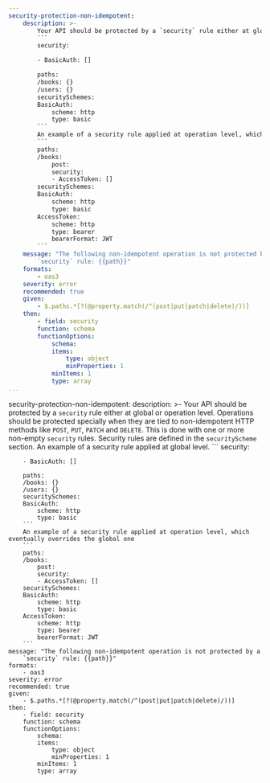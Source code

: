 ```yaml
---
security-protection-non-idempotent:
    description: >-
        Your API should be protected by a `security` rule either at global or operation level. Operations should be protected specially when they are tied to non-idempotent HTTP methods like `POST`, `PUT`, `PATCH` and `DELETE`. This is done with one or more non-empty `security` rules. Security rules are defined in the `securityScheme` section. An example of a security rule applied at global level.
        ```
        security:

        - BasicAuth: []

        paths:
        /books: {}
        /users: {}
        securitySchemes:
        BasicAuth:
            scheme: http
            type: basic
        ```
        An example of a security rule applied at operation level, which eventually overrides the global one
        ```
        paths:
        /books:
            post:
            security:
            - AccessToken: []
        securitySchemes:
        BasicAuth:
            scheme: http
            type: basic
        AccessToken:
            scheme: http
            type: bearer
            bearerFormat: JWT
        ```
    message: "The following non-idempotent operation is not protected by a
        `security` rule: {{path}}"
    formats:
        - oas3
    severity: error
    recommended: true
    given:
        - $.paths.*[?(@property.match(/^(post|put|patch|delete)/))]
    then:
        - field: security
        function: schema
        functionOptions:
            schema:
            items:
                type: object
                minProperties: 1
            minItems: 1
            type: array    
...
```

security-protection-non-idempotent:
    description: >-
        Your API should be protected by a `security` rule either at global or operation level. Operations should be protected specially when they are tied to non-idempotent HTTP methods like `POST`, `PUT`, `PATCH` and `DELETE`. This is done with one or more non-empty `security` rules. Security rules are defined in the `securityScheme` section. An example of a security rule applied at global level.
        ```
        security:

        - BasicAuth: []

        paths:
        /books: {}
        /users: {}
        securitySchemes:
        BasicAuth:
            scheme: http
            type: basic
        ```
        An example of a security rule applied at operation level, which eventually overrides the global one
        ```
        paths:
        /books:
            post:
            security:
            - AccessToken: []
        securitySchemes:
        BasicAuth:
            scheme: http
            type: basic
        AccessToken:
            scheme: http
            type: bearer
            bearerFormat: JWT
        ```
    message: "The following non-idempotent operation is not protected by a
        `security` rule: {{path}}"
    formats:
        - oas3
    severity: error
    recommended: true
    given:
        - $.paths.*[?(@property.match(/^(post|put|patch|delete)/))]
    then:
        - field: security
        function: schema
        functionOptions:
            schema:
            items:
                type: object
                minProperties: 1
            minItems: 1
            type: array       